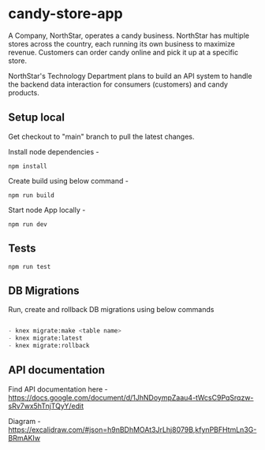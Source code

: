 # candy-store-app
A Company, NorthStar, operates a candy business. NorthStar has multiple stores across the country, each running its own business to maximize revenue. Customers can order candy online and pick it up at a specific store.

NorthStar's Technology Department plans to build an API system to handle the backend data interaction for consumers (customers) and candy products.

## Setup local

Get checkout to "main" branch to pull the latest changes.

Install node dependencies -

`npm install`

Create build using below command -

`npm run build`

Start node App locally -

`npm run dev`

## Tests

`npm run test`


## DB Migrations

Run, create and rollback DB migrations using below commands

```python

- knex migrate:make <table name>
- knex migrate:latest
- knex migrate:rollback

```

## API documentation

Find API documentation here - https://docs.google.com/document/d/1JhNDoympZaau4-tWcsC9PqSrqzw-sRv7wx5hTnjTQyY/edit

Diagram - https://excalidraw.com/#json=h9nBDhMOAt3JrLhj8079B,kfynPBFHtmLn3G-BRmAKIw


